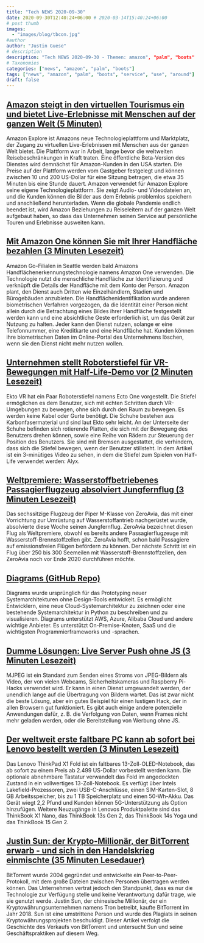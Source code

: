 ```yaml
---
title: "Tech NEWS 2020-09-30"
date: 2020-09-30T12:40:24+06:00 # 2020-03-14T15:40:24+06:00
# post thumb
images:
  - "images/blog/tbcon.jpg"
#author
author: "Justin Guese"
# description
description: "Tech NEWS 2020-09-30 - Themen: amazon", "palm", "boots"
# Taxonomies
categories: ["news", "amazon", "palm", "boots"]
tags: ["news", "amazon", "palm", "boots", "service", "use", "around"]
draft: false
---
```


## [Amazon steigt in den virtuellen Tourismus ein und bietet Live-Erlebnisse mit Menschen auf der ganzen Welt (5 Minuten)](https://www.geekwire.com/2020/amazon-jumps-virtual-tourism-offering-live-one-one-experiences-around-world//1/01000174de7b84e2-82157f10-6b05-4bc2-8bc0-a82dc51dd6ce-000000/ZHg4HdUT5hxKVY_ucpZZXup9ljfSf7UdY4D5UlA4Lis=160)

 Amazon Explore ist Amazons neue Technologieplattform und Marktplatz, der Zugang zu virtuellen Live-Erlebnissen mit Menschen aus der ganzen Welt bietet. Die Plattform war in Arbeit, lange bevor die weltweiten Reisebeschränkungen in Kraft traten. Eine öffentliche Beta-Version des Dienstes wird demnächst für Amazon-Kunden in den USA starten. Die Preise auf der Plattform werden vom Gastgeber festgelegt und können zwischen 10 und 200 US-Dollar für eine Sitzung betragen, die etwa 35 Minuten bis eine Stunde dauert. Amazon verwendet für Amazon Explore seine eigene Technologieplattform. Sie zeigt Audio- und Videodateien an, und die Kunden können die Bilder aus dem Erlebnis problemlos speichern und anschließend herunterladen. Wenn die globale Pandemie endlich beendet ist, wird Amazon Beziehungen zu Reiseleitern auf der ganzen Welt aufgebaut haben, so dass das Unternehmen seinen Service auf persönliche Touren und Erlebnisse ausweiten kann.

## [Mit Amazon One können Sie mit Ihrer Handfläche bezahlen (3 Minuten Lesezeit)](https://www.theverge.com/2020/9/29/21493094/amazon-one-palm-recognition-hand-payments-amazon-go-store?scrolla=5eb6d68b7fedc32c19ef33b4/1/01000174de7b84e2-82157f10-6b05-4bc2-8bc0-a82dc51dd6ce-000000/6DrafIj8U2wg0rs5bjJujB4SNFpNYzjrqdCCA2c1Xgg=160)

 Amazon Go-Filialen in Seattle werden bald Amazons Handflächenerkennungstechnologie namens Amazon One verwenden. Die Technologie nutzt die menschliche Handfläche zur Identifizierung und verknüpft die Details der Handfläche mit dem Konto der Person. Amazon plant, den Dienst auch Dritten wie Einzelhändlern, Stadien und Bürogebäuden anzubieten. Die Handflächenidentifikation wurde anderen biometrischen Verfahren vorgezogen, da die Identität einer Person nicht allein durch die Betrachtung eines Bildes ihrer Handfläche festgestellt werden kann und eine absichtliche Geste erforderlich ist, um das Gerät zur Nutzung zu halten. Jeder kann den Dienst nutzen, solange er eine Telefonnummer, eine Kreditkarte und eine Handfläche hat. Kunden können ihre biometrischen Daten im Online-Portal des Unternehmens löschen, wenn sie den Dienst nicht mehr nutzen wollen.

## [Unternehmen stellt Roboterstiefel für VR-Bewegungen mit Half-Life-Demo vor (2 Minuten Lesezeit)](https://interestingengineering.com/company-unveils-robot-boots-for-vr-locomotion-with-half-life-demo/1/01000174de7b84e2-82157f10-6b05-4bc2-8bc0-a82dc51dd6ce-000000/hJqBl6MGSk2izjnFYmWmYzcKTCEMOgGL05Hw6UBIpDk=160)

 Ekto VR hat ein Paar Roboterstiefel namens Ecto One vorgestellt. Die Stiefel ermöglichen es dem Benutzer, sich mit echten Schritten durch VR-Umgebungen zu bewegen, ohne sich durch den Raum zu bewegen. Es werden keine Kabel oder Gurte benötigt. Die Schuhe bestehen aus Karbonfasermaterial und sind laut Ekto sehr leicht. An der Unterseite der Schuhe befinden sich rotierende Platten, die sich mit der Bewegung des Benutzers drehen können, sowie eine Reihe von Rädern zur Steuerung der Position des Benutzers. Sie sind mit Bremsen ausgestattet, die verhindern, dass sich die Stiefel bewegen, wenn der Benutzer stillsteht. In dem Artikel ist ein 3-minütiges Video zu sehen, in dem die Stiefel zum Spielen von Half-Life verwendet werden: Alyx.

## [Weltpremiere: Wasserstoffbetriebenes Passagierflugzeug absolviert Jungfernflug (3 Minuten Lesezeit)](https://www.cnbc.com/2020/09/25/hydrogen-powered-passenger-plane-completes-maiden-flight.html/1/01000174de7b84e2-82157f10-6b05-4bc2-8bc0-a82dc51dd6ce-000000/Ke0uXe_SQ_uTZxRpOhJpKh610Vux7Bqqov-IacXZyxo=160)

 Das sechssitzige Flugzeug der Piper M-Klasse von ZeroAvia, das mit einer Vorrichtung zur Umrüstung auf Wasserstoffantrieb nachgerüstet wurde, absolvierte diese Woche seinen Jungfernflug. ZeroAvia bezeichnet diesen Flug als Weltpremiere, obwohl es bereits andere Passagierflugzeuge mit Wasserstoff-Brennstoffzellen gibt. ZeroAvia hofft, schon bald Passagiere auf emissionsfreien Flügen befördern zu können. Der nächste Schritt ist ein Flug über 250 bis 300 Seemeilen mit Wasserstoff-Brennstoffzellen, den ZeroAvia noch vor Ende 2020 durchführen möchte.

## [Diagrams (GitHub Repo)](https://github.com/mingrammer/diagrams/1/01000174de7b84e2-82157f10-6b05-4bc2-8bc0-a82dc51dd6ce-000000/qKN4eINsQCekq67CHEpU8-cGLpSy-G4mqkVBcs0e12g=160)

 Diagrams wurde ursprünglich für das Prototyping neuer Systemarchitekturen ohne Design-Tools entwickelt. Es ermöglicht Entwicklern, eine neue Cloud-Systemarchitektur zu zeichnen oder eine bestehende Systemarchitektur in Python zu beschreiben und zu visualisieren. Diagrams unterstützt AWS, Azure, Alibaba Cloud und andere wichtige Anbieter. Es unterstützt On-Premise-Knoten, SaaS und die wichtigsten Programmierframeworks und -sprachen.

## [Dumme Lösungen: Live Server Push ohne JS (3 Minuten Lesezeit)](https://underjord.io/live-server-push-without-js.html/1/01000174de7b84e2-82157f10-6b05-4bc2-8bc0-a82dc51dd6ce-000000/IufNoQJ1yhQAMC-rjxmBS1-2P3ok_Z7DTcHqFyol8eU=160)

 MJPEG ist ein Standard zum Senden eines Stroms von JPEG-Bildern als Video, der von vielen Webcams, Sicherheitskameras und Raspberry Pi-Hacks verwendet wird. Er kann in einen Dienst umgewandelt werden, der unendlich lange auf die Übertragung von Bildern wartet. Das ist zwar nicht die beste Lösung, aber ein gutes Beispiel für einen lustigen Hack, der in allen Browsern gut funktioniert. Es gibt auch einige andere potenzielle Anwendungen dafür, z. B. die Verfolgung von Daten, wenn Frames nicht mehr geladen werden, oder die Bereitstellung von Werbung ohne JS.

## [Der weltweit erste faltbare PC kann ab sofort bei Lenovo bestellt werden (3 Minuten Lesezeit)](https://www.theverge.com/2020/9/29/21473735/lenovo-thinkpad-x1-fold-foldable-pc-nano-thinkbook-5g-tiger-lake-intel-evo/1/01000174de7b84e2-82157f10-6b05-4bc2-8bc0-a82dc51dd6ce-000000/b7_ctU6vbBziu8ywi7SLgGME8oXf5rJzRUyJHIEwNdY=160)

 Das Lenovo ThinkPad X1 Fold ist ein faltbares 13-Zoll-OLED-Notebook, das ab sofort zu einem Preis ab 2.499 US-Dollar vorbestellt werden kann. Die optionale abnehmbare Tastatur verwandelt das Fold im angedockten Zustand in ein vollwertiges 13-Zoll-Notebook. Es verfügt über Intels Lakefield-Prozessoren, zwei USB-C-Anschlüsse, einen SIM-Karten-Slot, 8 GB Arbeitsspeicher, bis zu 1 TB Speicherplatz und einen 50-Wh-Akku. Das Gerät wiegt 2,2 Pfund und Kunden können 5G-Unterstützung als Option hinzufügen. Weitere Neuzugänge in Lenovos Produktpalette sind das ThinkBook X1 Nano, das ThinkBook 13s Gen 2, das ThinkBook 14s Yoga und das ThinkBook 15 Gen 2.

## [Justin Sun: der Krypto-Millionär, der BitTorrent erwarb - und sich in den Handelskrieg einmischte (35 Minuten Lesedauer)](https://www.theverge.com/21459906/bittorrent-tron-acquisition-justin-sun-us-china/1/01000174de7b84e2-82157f10-6b05-4bc2-8bc0-a82dc51dd6ce-000000/SRHxYZamOcXT2ucuUS11usBqRDd_6Ni5HvT6O9ZrUIs=160)

 BitTorrent wurde 2004 gegründet und entwickelte ein Peer-to-Peer-Protokoll, mit dem große Dateien zwischen Personen übertragen werden können. Das Unternehmen vertrat jedoch den Standpunkt, dass es nur die Technologie zur Verfügung stelle und keine Verantwortung dafür trage, wie sie genutzt werde. Justin Sun, der chinesische Millionär, der ein Kryptowährungsunternehmen namens Tron betreibt, kaufte BitTorrent im Jahr 2018. Sun ist eine umstrittene Person und wurde des Plagiats in seinen Kryptowährungsprojekten beschuldigt. Dieser Artikel verfolgt die Geschichte des Verkaufs von BitTorrent und untersucht Sun und seine Geschäftspraktiken auf diesem Weg.

